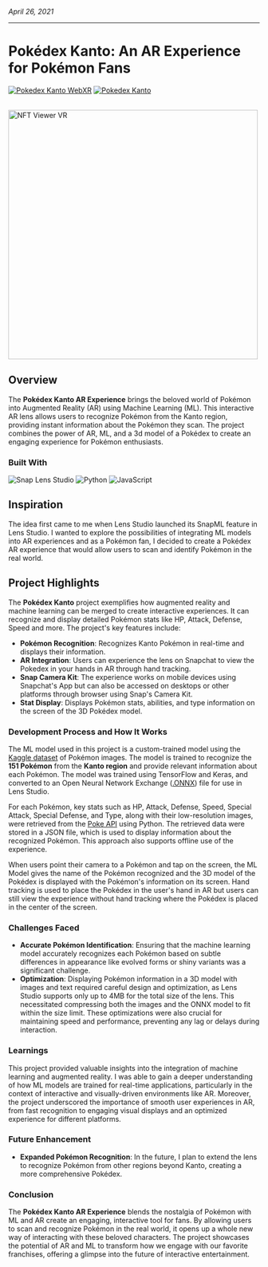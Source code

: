 *April 26, 2021*
***
# Pokédex Kanto: An AR Experience for Pokémon Fans

<a href="https://portfolio.atitkharel.com.np/view/3" target="_blank"><img src="https://img.shields.io/badge/Live%20Demo-WebXR-E1101A" alt="Pokedex Kanto WebXR"></a>
<a href="https://lens.snapchat.com/3cff8cef4cc94839863f7f7dd90bdae6" target="_blank"><img src="https://img.shields.io/badge/Snapchat-Lens-FFFC00" alt="Pokedex Kanto"></a>

</br>
<img src="https://media1.giphy.com/media/OJPPkGKXbH3Q0YXmvs/giphy.gif?cid=790b76112d2874212823f347fc4fb250a85b34c29e923e0b&rid=giphy.gif&ct=g" alt="NFT Viewer VR" height="500"/>

## Overview

The **Pokédex Kanto AR Experience** brings the beloved world of Pokémon into Augmented Reality (AR) using Machine Learning (ML). This interactive AR lens allows users to recognize Pokémon from the Kanto region, providing instant information about the Pokémon they scan. The project combines the power of AR, ML, and a 3d model of a Pokédex to create an engaging experience for Pokémon enthusiasts.

### Built With

![Snap Lens Studio](https://img.shields.io/badge/Snap%20Lens%20Studio-FFFC00?style=for-the-badge&logo=snapchat&logoColor=black)
![Python](https://img.shields.io/badge/Python-3776AB?style=for-the-badge&logo=python&logoColor=white)
![JavaScript](https://img.shields.io/badge/JavaScript-F7DF1E?style=for-the-badge&logo=javascript&logoColor=black)

## Inspiration

The idea first came to me when Lens Studio launched its SnapML feature in Lens Studio. I wanted to explore the possibilities of integrating ML models into AR experiences and as a Pokémon fan, I decided to create a Pokédex AR experience that would allow users to scan and identify Pokémon in the real world.

## Project Highlights

The **Pokédex Kanto** project exemplifies how augmented reality and machine learning can be merged to create interactive experiences. It can recognize and display detailed Pokémon stats like HP, Attack, Defense, Speed and more. The project's key features include:

- **Pokémon Recognition**: Recognizes Kanto Pokémon in real-time and displays their information.
- **AR Integration**: Users can experience the lens on Snapchat to view the Pokedex in your hands in AR through hand tracking.
- **Snap Camera Kit**: The experience works on mobile devices using Snapchat's App but can also be accessed on desktops or other platforms through browser using Snap's Camera Kit.
- **Stat Display**: Displays Pokémon stats, abilities, and type information on the screen of the 3D Pokédex model.

### Development Process and How It Works

The ML model used in this project is a custom-trained model using the [Kaggle dataset](https://www.kaggle.com/datasets/thedagger/pokemon-generation-one) of Pokémon images. The model is trained to recognize the **151 Pokémon** from the **Kanto region** and provide relevant information about each Pokémon. The model was trained using TensorFlow and Keras, and converted to an Open Neural Network Exchange ([.ONNX](https://onnx.ai/)) file for use in Lens Studio.

For each Pokémon, key stats such as HP, Attack, Defense, Speed, Special Attack, Special Defense, and Type, along with their low-resolution images, were retrieved from the [Poke API](https://pokeapi.co/) using Python. The retrieved data were stored in a JSON file, which is used to display information about the recognized Pokémon. This approach also supports offline use of the experience.

When users point their camera to a Pokémon and tap on the screen, the ML Model gives the name of the Pokémon recognized and the 3D model of the Pokédex is displayed with the Pokémon's information on its screen. Hand tracking is used to place the Pokédex in the user's hand in AR but users can still view the experience without hand tracking where the Pokédex is placed in the center of the screen.

### Challenges Faced

- **Accurate Pokémon Identification**: Ensuring that the machine learning model accurately recognizes each Pokémon based on subtle differences in appearance like evolved forms or shiny variants was a significant challenge.
- **Optimization**: Displaying Pokémon information in a 3D model with images and text required careful design and optimization, as Lens Studio supports only up to 4MB for the total size of the lens. This necessitated compressing both the images and the ONNX model to fit within the size limit. These optimizations were also crucial for maintaining speed and performance, preventing any lag or delays during interaction.

### Learnings

This project provided valuable insights into the integration of machine learning and augmented reality. I was able to gain a deeper understanding of how ML models are trained for real-time applications, particularly in the context of interactive and visually-driven environments like AR. Moreover, the project underscored the importance of smooth user experiences in AR, from fast recognition to engaging visual displays and an optimized experience for different platforms.

### Future Enhancement

- **Expanded Pokémon Recognition**: In the future, I plan to extend the lens to recognize Pokémon from other regions beyond Kanto, creating a more comprehensive Pokédex.

### Conclusion

The **Pokédex Kanto AR Experience** blends the nostalgia of Pokémon with ML and AR create an engaging, interactive tool for fans. By allowing users to scan and recognize Pokémon in the real world, it opens up a whole new way of interacting with these beloved characters. The project showcases the potential of AR and ML to transform how we engage with our favorite franchises, offering a glimpse into the future of interactive entertainment.
